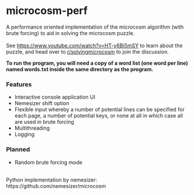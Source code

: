 # microcosm-perf
A performance oriented implementation of the microcosm algorithm (with brute forcing) to aid in solving the microcosm puzzle.<br><br>See https://www.youtube.com/watch?v=HT-y6Bi5mSY to learn about the puzzle, and head over to [r/solvingmicrocosm](https://www.reddit.com/r/solvingmicrocosm/)  to join the discussion.

**To run the program, you will need a copy of a word list (one word per line) named words.txt inside the same directory as the program.**

### Features
- Interactive console application UI
- Nemesizer shift option
- Flexible input whereby a number of potential lines can be specified for each page, a number of potential keys, or none at all in which case all are used in brute forcing
- Multithreading
- Logging

### Planned
- Random brute forcing mode

<br>
Python implementation by nemesizer: https://github.com/nemesizer/microcosm

